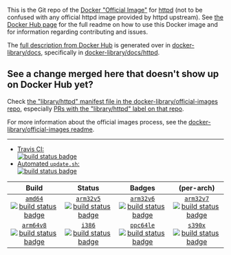 This is the Git repo of the [Docker "Official Image"](https://docs.docker.com/docker-hub/official_repos/) for [httpd](https://hub.docker.com/_/httpd/) (not to be confused with any official httpd image provided by httpd upstream). See [the Docker Hub page](https://hub.docker.com/_/httpd/) for the full readme on how to use this Docker image and for information regarding contributing and issues.

The [full description from Docker Hub](https://hub.docker.com/_/httpd/) is generated over in [docker-library/docs](https://github.com/docker-library/docs), specifically in [docker-library/docs/httpd](https://github.com/docker-library/docs/tree/master/httpd).

## See a change merged here that doesn't show up on Docker Hub yet?

Check [the "library/httpd" manifest file in the docker-library/official-images repo](https://github.com/docker-library/official-images/blob/master/library/httpd), especially [PRs with the "library/httpd" label on that repo](https://github.com/docker-library/official-images/labels/library%2Fhttpd).

For more information about the official images process, see the [docker-library/official-images readme](https://github.com/docker-library/official-images/blob/master/README.md).

---

-	[Travis CI:  
	![build status badge](https://img.shields.io/travis/docker-library/httpd/master.svg)](https://travis-ci.org/docker-library/httpd/branches)
-	[Automated `update.sh`:  
	![build status badge](https://doi-janky.infosiftr.net/job/update.sh/job/httpd/badge/icon)](https://doi-janky.infosiftr.net/job/update.sh/job/httpd)

| Build | Status | Badges | (per-arch) |
|:-:|:-:|:-:|:-:|
| [`amd64`<br />![build status badge](https://doi-janky.infosiftr.net/job/multiarch/job/amd64/job/httpd/badge/icon)](https://doi-janky.infosiftr.net/job/multiarch/job/amd64/job/httpd) | [`arm32v5`<br />![build status badge](https://doi-janky.infosiftr.net/job/multiarch/job/arm32v5/job/httpd/badge/icon)](https://doi-janky.infosiftr.net/job/multiarch/job/arm32v5/job/httpd) | [`arm32v6`<br />![build status badge](https://doi-janky.infosiftr.net/job/multiarch/job/arm32v6/job/httpd/badge/icon)](https://doi-janky.infosiftr.net/job/multiarch/job/arm32v6/job/httpd) | [`arm32v7`<br />![build status badge](https://doi-janky.infosiftr.net/job/multiarch/job/arm32v7/job/httpd/badge/icon)](https://doi-janky.infosiftr.net/job/multiarch/job/arm32v7/job/httpd) |
| [`arm64v8`<br />![build status badge](https://doi-janky.infosiftr.net/job/multiarch/job/arm64v8/job/httpd/badge/icon)](https://doi-janky.infosiftr.net/job/multiarch/job/arm64v8/job/httpd) | [`i386`<br />![build status badge](https://doi-janky.infosiftr.net/job/multiarch/job/i386/job/httpd/badge/icon)](https://doi-janky.infosiftr.net/job/multiarch/job/i386/job/httpd) | [`ppc64le`<br />![build status badge](https://doi-janky.infosiftr.net/job/multiarch/job/ppc64le/job/httpd/badge/icon)](https://doi-janky.infosiftr.net/job/multiarch/job/ppc64le/job/httpd) | [`s390x`<br />![build status badge](https://doi-janky.infosiftr.net/job/multiarch/job/s390x/job/httpd/badge/icon)](https://doi-janky.infosiftr.net/job/multiarch/job/s390x/job/httpd) |

<!-- THIS FILE IS GENERATED BY https://github.com/docker-library/docs/blob/master/generate-repo-stub-readme.sh -->
